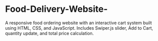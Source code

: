 # Food-Delivery-Website-
A responsive food ordering website with an interactive cart system built using HTML, CSS, and JavaScript. Includes Swiper.js slider, Add to Cart, quantity update, and total price calculation.
